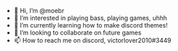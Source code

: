 - 👋 Hi, I’m @moebr
- 👀 I’m interested in playing bass, playing games, uhhh
- 🌱 I’m currently learning how to make discord themes!
- 💞️ I’m looking to collaborate on future games
- 📫 How to reach me on discord, victorlover2010#3449

<!---
moebr/moebr is a ✨ special ✨ repository because its `README.md` (this file) appears on your GitHub profile.
You can click the Preview link to take a look at your changes.
--->
